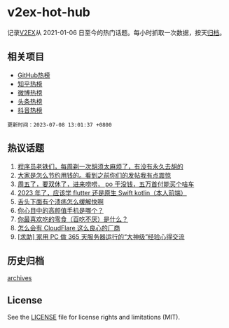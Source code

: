 # v2ex-hot-hub

 记录[V2EX](https://www.v2ex.com/)从 2021-01-06 日至今的热门话题。每小时抓取一次数据，按天[归档](archives)。
 
 ## 相关项目

- [GitHub热榜](https://github.com/it985/github-hot-hub)
- [知乎热榜](https://github.com/it985/zhihu-hot-hub)
- [微博热榜](https://github.com/it985/weibo-hot-hub)
- [头条热榜](https://github.com/it985/toutiao-hot-hub)
- [抖音热榜](https://github.com/it985/douyin-hot-hub)


 `更新时间：2023-07-08 13:01:37 +0800`

## 热议话题

1. [程序员老铁们，每周剃一次胡须太麻烦了，有没有永久去胡的](https://www.v2ex.com/t/954900)
1. [大家是怎么节约用钱的。看到之前你们的发帖我有点震惊](https://www.v2ex.com/t/954851)
1. [周五了，要双休了，进来唠唠， po 于没钱，五万首付能买个啥车](https://www.v2ex.com/t/954879)
1. [2023 年了，应该学 flutter 还是原生 Swift kotlin（本人前端）](https://www.v2ex.com/t/954860)
1. [舌头下面有个溃疡怎么缓解快啊](https://www.v2ex.com/t/954917)
1. [你心目中的高颜值手机是哪个？](https://www.v2ex.com/t/955034)
1. [你最喜欢吃的零食（百吃不厌）是什么？](https://www.v2ex.com/t/954848)
1. [怎么会有 CloudFlare 这么良心的厂商](https://www.v2ex.com/t/954961)
1. [[求助] 家用 PC 做 365 天服务器运行的“大神级”经验心得交流](https://www.v2ex.com/t/954969)

## 历史归档

[archives](archives)

## License

See the [LICENSE](LICENSE) file for license rights and limitations (MIT).
